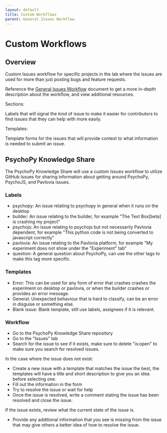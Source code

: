 ```yaml
---
layout: default
title: Custom Workflows
parent: General Issues Workflow
---
```


# Custom Workflows

## Overview

Custom Issues workflow for specific projects in the lab where the issues are used for more than just
posting bugs and feature requests.

Reference the [General Issues Workflow](./index.md) document to get a more in-depth description about the
workflow, and view additional resources.

Sections:

Labels that will signal the kind of issue to make it easier for contributors to find issues that
they can help with more easily.

Templates:

Template forms for the issues that will provide context to what information is needed to submit an
issue.

## PsychoPy Knowledge Share

The PsychoPy Knowledge Share will use a custom Issues workflow to utilize GitHub Issues for sharing
information about getting around PsychoPy, PsychoJS, and Pavlovia issues.

### Labels


- psychopy: An issue relating to psychopy in general when it runs on the desktop
- builder: An issue relating to the builder, for example "The Text Box[beta] is crashing my project"
- psychojs: An issue relating to psychojs but not necessarily Pavlovia dependent, for example "This
	python code is not being converted to javascript correctly"
- pavlovia: An issue relating to the Pavlovia platform, for example "My experiment does not show
	under the "Experiment" tab"
- question: A general question about PsychoPy, can use the other tags to make this tag more
	specific.

### Templates

- Error: This can be used for any form of error that crashes crashes the experiment on desktop or
	pavlovia, or when the builder crashes or provides an error message.
- General: Unexpected behaviour that is hard to classify, can be an error in disguise or something
	else.
- Blank issue: Blank template, still use labels, assignees if it is relevant.

### Workflow

- Go to the PsychoPy Knowledge Share repository
- Go to the "Issues" tab
- Search for the issue to see if it exists, make sure to delete "is:open" to make sure you search
	for resolved issues.

In the case where the issue does not exist:

- Create a new issue with a template that matches the issue the best, the templates will have a
	title and short description to give you an idea before selecting one.
- Fill out the information in the form
- Try to resolve the issue or wait for help
- Once the issue is resolved, write a comment stating the issue has been resolved and close the
	issue.

If the issue exists, review what the current state of the issue is.

- Provide any additional information that you see is missing from the issue that may give others a
	better idea of how to resolve the issue.



